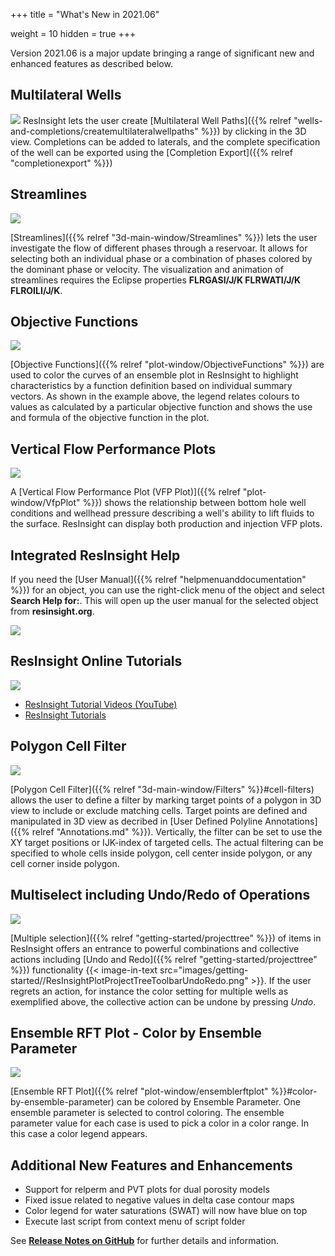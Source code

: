 +++
title = "What's New in 2021.06"

weight = 10
hidden = true
+++

Version 2021.06 is a major update bringing a range of significant new and enhanced features as described below.

## Multilateral Wells
![](/images/3d-main-window/MultiLateralWell_3d_view.png)
ResInsight lets the user create [Multilateral Well Paths]({{% relref "wells-and-completions/createmultilateralwellpaths" %}}) by clicking in the 3D view. Completions can be added to laterals, and the complete specification of the well can 
be exported using the [Completion Export]({{% relref "completionexport" %}})


## Streamlines
![](/images/3d-main-window/Streamlines.png)

[Streamlines]({{% relref "3d-main-window/Streamlines" %}}) lets the user investigate the flow of different phases through a reservoar. It allows for selecting both an individual phase or a combination of phases colored by the dominant phase or velocity. The visualization and animation of streamlines requires the Eclipse properties **FLRGASI/J/K FLRWATI/J/K FLROILI/J/K**.


## Objective Functions
![](/images/plot-window/ObjectiveFunctionsPlotColoring.png)

[Objective Functions]({{% relref "plot-window/ObjectiveFunctions" %}}) are used to color the curves of an ensemble plot in ResInsight to highlight characteristics by a function definition based on individual summary vectors. As shown in the example above, the legend relates colours to values as calculated by a particular objective function and shows the use and formula of the objective function in the plot.


## Vertical Flow Performance Plots
![](/images/plot-window/VFP_Plot.png)

A [Vertical Flow Performance Plot (VFP Plot)]({{% relref "plot-window/VfpPlot" %}}) shows the relationship between bottom hole well conditions and wellhead pressure describing a well's ability to lift fluids to the surface. ResInsight can display both production and injection VFP plots.

## Integrated ResInsight Help
If you need the [User Manual]({{% relref "helpmenuanddocumentation" %}}) for an object, you can use the right-click menu of the object and select **Search Help for:**. This will open up the user manual for the selected object from **resinsight.org**.

![](/images/getting-started/help_on_context_menu.png)

## ResInsight Online Tutorials
![](/images/getting-started/tutorials-you-tube.png)

- [ResInsight Tutorial Videos (YouTube)](https://www.youtube.com/channel/UCEJoH_ti1YZXz4hPMeAKMgw)
- [ResInsight Tutorials](https://github.com/CeetronSolutions/resinsight-tutorials)

## Polygon Cell Filter
![](/images/3d-main-window/CellFilter_Polygon.png)

[Polygon Cell Filter]({{% relref "3d-main-window/Filters" %}}#cell-filters) allows the user to define a filter by marking target points of a polygon in 3D view to include or exclude matching cells. Target points are defined and manipulated in 3D view as decribed in [User Defined Polyline Annotations]({{% relref "Annotations.md" %}}). Vertically, the filter can be set to use the XY target positions or IJK-index of targeted cells. The actual filtering can be specified to whole cells inside polygon, cell center inside polygon, or any cell corner inside polygon.


## Multiselect including Undo/Redo of Operations
![](/images/getting-started/ResInsightPlotProjectTreeMultiSelectAction.png)

[Multiple selection]({{% relref "getting-started/projecttree" %}}) of items in ResInsight offers an entrance to powerful combinations and collective actions including [Undo and Redo]({{% relref "getting-started/projecttree" %}}) functionality {{< image-in-text src="images/getting-started//ResInsightPlotProjectTreeToolbarUndoRedo.png" >}}. If the user regrets an action, for instance the color setting for multiple wells as exemplified above, the collective action can be undone by pressing *Undo*.

## Ensemble RFT Plot - Color by Ensemble Parameter
![](/images/plot-window/EnsembleRftPlotColors.png)

[Ensemble RFT Plot]({{% relref "plot-window/ensemblerftplot" %}}#color-by-ensemble-parameter) can be colored by Ensemble Parameter. One ensemble parameter is selected to control coloring. The ensemble parameter value for each case is used to pick a color in a color range. In this case a color legend appears.


## Additional New Features and Enhancements

- Support for relperm and PVT plots for dual porosity models
- Fixed issue related to negative values in delta case contour maps
- Color legend for water saturations (SWAT) will now have blue on top
- Execute last script from context menu of script folder

See [**Release Notes on GitHub**](https://github.com/OPM/ResInsight/releases/) for further details and information.
